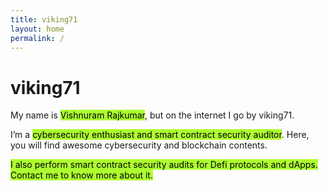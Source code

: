 ```yaml
---
title: viking71
layout: home
permalink: /
---
```


# viking71

My name is <mark style="background: #ADFF2F!important">Vishnuram Rajkumar</mark>, but on the internet I go by viking71.

I’m a <mark style="background: #ADFF2F!important">cybersecurity enthusiast and smart contract security auditor</mark>. Here, you will find awesome cybersecurity and blockchain contents.

<mark style="background: #ADFF2F!important">I also perform smart contract security audits for Defi protocols and dApps. Contact me to know more about it.</mark>
